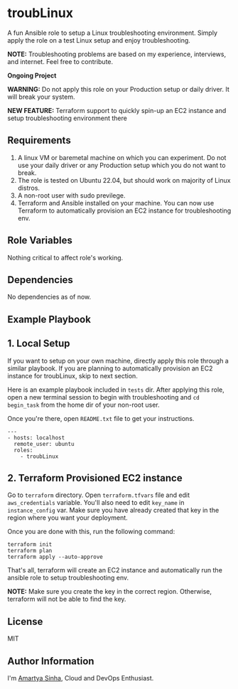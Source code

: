 troubLinux
=========

A fun Ansible role to setup a Linux troubleshooting environment. Simply apply the role on a test Linux setup and enjoy troubleshooting.

**NOTE:** Troubleshooting problems are based on my experience, interviews, and internet. Feel free to contribute.

**Ongoing Project**

**WARNING:** Do not apply this role on your Production setup or daily driver. It will break your system.  

**NEW FEATURE:** Terraform support to quickly spin-up an EC2 instance and setup troubleshooting environment there

Requirements
------------

1. A linux VM or baremetal machine on which you can experiment. Do not use your daily driver or any Production setup which you do not want to break.
2. The role is tested on Ubuntu 22.04, but should work on majority of Linux distros.
3. A non-root user with sudo previlege.
4. Terraform and Ansible installed on your machine. You can now use Terraform to automatically provision an EC2 instance for troubleshooting env.

Role Variables
--------------

Nothing critical to affect role's working.

Dependencies
------------

No dependencies as of now.

Example Playbook
----------------

## 1. Local Setup
If you want to setup on your own machine, directly apply this role through a similar playbook. If you are planning to automatically provision an EC2 instance for troubLinux, skip to next section.

Here is an example playbook included in `tests` dir. After applying this role, open a new terminal session to begin with troubleshooting and `cd begin_task` from the home dir of your non-root user.

Once you're there, open `README.txt` file to get your instructions.
```
---
- hosts: localhost
  remote_user: ubuntu
  roles:
    - troubLinux
```
## 2. Terraform Provisioned EC2 instance
Go to `terraform` directory. Open `terraform.tfvars` file and edit `aws_credentials` variable. You'll also need to edit `key_name` in `instance_config` var. Make sure you have already created that key in the region where you want your deployment.


Once you are done with this, run the following command:
```
terraform init
terraform plan
terraform apply --auto-approve
```

That's all, terraform will create an EC2 instance and automatically run the ansible role to setup troubleshooting env.

**NOTE:** Make sure you create the key in the correct region. Otherwise, terraform will not be able to find the key.

License
-------

MIT

Author Information
------------------

I'm [Amartya Sinha](https://github.com/amartyasinha), Cloud and DevOps Enthusiast.
